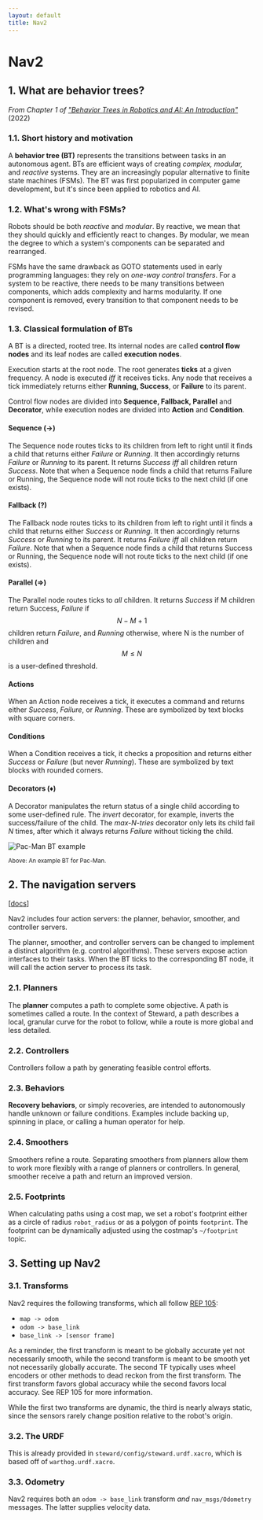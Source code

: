 ```yaml
---
layout: default
title: Nav2
---
```


# Nav2

## 1. What are behavior trees?

_From Chapter 1 of ["Behavior Trees in Robotics and AI: An Introduction"](https://arxiv.org/abs/1709.00084)_ (2022)

### 1.1. Short history and motivation

A **behavior tree (BT)** represents the transitions between tasks in an autonomous agent. BTs are efficient ways of creating _complex, modular,_ and _reactive_ systems. They are an increasingly popular alternative to finite state machines (FSMs). The BT was first popularized in computer game development, but it's since been applied to robotics and AI.

### 1.2. What's wrong with FSMs?

Robots should be both _reactive_ and _modular_. By reactive, we mean that they should quickly and efficiently react to changes. By modular, we mean the degree to which a system's components can be separated and rearranged.

FSMs have the same drawback as GOTO statements used in early programming languages: they rely on _one-way control transfers_. For a system to be reactive, there needs to be many transitions between components, which adds complexity and harms modularity. If one component is removed, every transition to that component needs to be revised.

### 1.3. Classical formulation of BTs

A BT is a directed, rooted tree. Its internal nodes are called **control flow nodes** and its leaf nodes are called **execution nodes**.

Execution starts at the root node. The root generates **ticks** at a given frequency. A node is executed _iff_ it receives ticks. Any node that receives a tick immediately returns either **Running, Success**, or **Failure** to its parent.

Control flow nodes are divided into **Sequence, Fallback, Parallel** and **Decorator**, while execution nodes are divided into **Action** and **Condition**.

#### Sequence (→)

The Sequence node routes ticks to its children from left to right until it finds a child that returns either _Failure_ or _Running_. It then accordingly returns _Failure_ or _Running_ to its parent. It returns _Success_ _iff_ all children return _Success_. Note that when a Sequence node finds a child that returns Failure or Running, the Sequence node will not route ticks to the next child (if one exists).

#### Fallback (?)

The Fallback node routes ticks to its children from left to right until it finds a child that returns either _Success_ or _Running_. It then accordingly returns _Success_ or _Running_ to its parent. It returns _Failure_ _iff_ all children return _Failure_. Note that when a Sequence node finds a child that returns Success or Running, the Sequence node will not route ticks to the next child (if one exists).

#### Parallel (⇒)

The Parallel node routes ticks to _all_ children. It returns _Success_ if M children return Success, _Failure_ if $$N-M+1$$ children return _Failure_, and _Running_ otherwise, where N is the number of children and $$M\le N$$ is a user-defined threshold.

#### Actions

When an Action node receives a tick, it executes a command and returns either _Success_, _Failure_, or _Running_. These are symbolized by text blocks with square corners.

#### Conditions

When a Condition receives a tick, it checks a proposition and returns either _Success_ or _Failure_ (but never _Running_). These are symbolized by text blocks with rounded corners.

#### Decorators (♦)

A Decorator manipulates the return status of a single child according to some user-defined rule. The _invert_ decorator, for example, inverts the success/failure of the child. The _max-N-tries_ decorator only lets its child fail _N_ times, after which it always returns _Failure_ without ticking the child.

![Pac-Man BT example](/assets/images/pacman-bt.png)

<small>Above: An example BT for Pac-Man.</small>

## 2. The navigation servers

[[docs](https://navigation.ros.org/concepts/index.html#navigation-servers)]

Nav2 includes four action servers: the planner, behavior, smoother, and controller servers.

The planner, smoother, and controller servers can be changed to implement a distinct algorithm (e.g. control algorithms). These servers expose action interfaces to their tasks. When the BT ticks to the corresponding BT node, it will call the action server to process its task.

### 2.1. Planners

The **planner** computes a path to complete some objective. A path is sometimes called a route. In the context of Steward, a path describes a local, granular curve for the robot to follow, while a route is more global and less detailed.

### 2.2. Controllers

Controllers follow a path by generating feasible control efforts.

### 2.3. Behaviors

**Recovery behaviors**, or simply recoveries, are intended to autonomously handle unknown or failure conditions. Examples include backing up, spinning in place, or calling a human operator for help.

### 2.4. Smoothers

Smoothers refine a route. Separating smoothers from planners allow them to work more flexibly with a range of planners or controllers. In general, smoother receive a path and return an improved version.

### 2.5. Footprints

When calculating paths using a cost map, we set a robot's footprint either as a circle of radius `robot_radius` or as a polygon of points `footprint`. The footprint can be dynamically adjusted using the costmap's `~/footprint` topic.

## 3. Setting up Nav2

### 3.1. Transforms

Nav2 requires the following transforms, which all follow [REP 105](https://www.ros.org/reps/rep-0105.html):

- `map -> odom`
- `odom -> base_link`
- `base_link -> [sensor frame]`

As a reminder, the first transform is meant to be globally accurate yet not necessarily smooth, while the second transform is meant to be smooth yet not necessarily globally accurate. The second TF typically uses wheel encoders or other methods to dead reckon from the first transform. The first transform favors global accuracy while the second favors local accuracy. See REP 105 for more information.

While the first two transforms are dynamic, the third is nearly always static, since the sensors rarely change position relative to the robot's origin.

### 3.2. The URDF

This is already provided in `steward/config/steward.urdf.xacro`, which is based off of `warthog.urdf.xacro`.

### 3.3. Odometry

Nav2 requires both an `odom -> base_link` transform _and_ `nav_msgs/Odometry` messages. The latter supplies velocity data.
